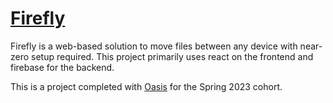 # [Firefly](https://patela22.github.io/Oasis-firefly/)

Firefly is a web-based solution to move files between any device with near-zero setup required. This project primarily uses react on the frontend and firebase for the backend.

This is a project completed with [Oasis](https://www.oasisneu.com) for the Spring 2023 cohort.
